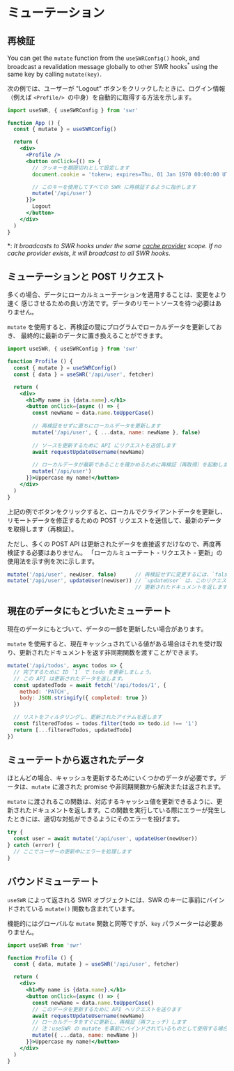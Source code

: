 # ミューテーション

## 再検証

You can get the `mutate` function from the `useSWRConfig()` hook, and broadcast a revalidation message
globally to other SWR hooks<sup>*</sup> using the same key by calling `mutate(key)`.

次の例では、ユーザーが "Logout" ボタンをクリックしたときに、ログイン情報
（例えば `<Profile/> `の中身）を自動的に取得する方法を示します。

```jsx
import useSWR, { useSWRConfig } from 'swr'

function App () {
  const { mutate } = useSWRConfig()

  return (
    <div>
      <Profile />
      <button onClick={() => {
        // クッキーを期限切れとして設定します
        document.cookie = 'token=; expires=Thu, 01 Jan 1970 00:00:00 UTC; path=/;'

        // このキーを使用してすべての SWR に再検証するように指示します
        mutate('/api/user')
      }}>
        Logout
      </button>
    </div>
  )
}
```

*: _It broadcasts to SWR hooks under the same [cache provider](/docs/cache) scope. If no cache provider exists, it will broadcast to all SWR hooks._

## ミューテーションと POST リクエスト

多くの場合、データにローカルミューテーションを適用することは、変更をより速く
感じさせるための良い方法です。データのリモートソースを待つ必要はありません。

`mutate` を使用すると、再検証の間にプログラムでローカルデータを更新しておき、
最終的に最新のデータに置き換えることができます。

```jsx
import useSWR, { useSWRConfig } from 'swr'

function Profile () {
  const { mutate } = useSWRConfig()
  const { data } = useSWR('/api/user', fetcher)

  return (
    <div>
      <h1>My name is {data.name}.</h1>
      <button onClick={async () => {
        const newName = data.name.toUpperCase()
        
        // 再検証をせずに直ちにローカルデータを更新します
        mutate('/api/user', { ...data, name: newName }, false)
        
        // ソースを更新するために API にリクエストを送信します
        await requestUpdateUsername(newName)
        
        // ローカルデータが最新であることを確かめるために再検証（再取得）を起動します
        mutate('/api/user')
      }}>Uppercase my name!</button>
    </div>
  )
}
```

上記の例でボタンをクリックすると、ローカルでクライアントデータを更新し、
リモートデータを修正するための POST リクエストを送信して、最新のデータを取得します（再検証）。

ただし、多くの POST API は更新されたデータを直接返すだけなので、再度再検証する必要はありません。
「ローカルミューテート - リクエスト - 更新」の使用法を示す例を次に示します。

```jsx
mutate('/api/user', newUser, false)      // 再検証せずに変更するには、`false` を使用します
mutate('/api/user', updateUser(newUser)) // `updateUser` は、このリクエストの Promise であり、
                                         // 更新されたドキュメントを返します
```

## 現在のデータにもとづいたミューテート

現在のデータにもとづいて、データの一部を更新したい場合があります。

`mutate` を使用すると、現在キャッシュされている値がある場合はそれを受け取り、更新されたドキュメントを返す非同期関数を渡すことができます。

```jsx
mutate('/api/todos', async todos => {
  // 完了するために ID `1` で todo を更新しましょう。
  // この API は更新されたデータを返します。
  const updatedTodo = await fetch('/api/todos/1', {
    method: 'PATCH',
    body: JSON.stringify({ completed: true })
  })

  // リストをフィルタリングし、更新されたアイテムを返します
  const filteredTodos = todos.filter(todo => todo.id !== '1')
  return [...filteredTodos, updatedTodo]
})
```

## ミューテートから返されたデータ

ほとんどの場合、キャッシュを更新するためにいくつかのデータが必要です。データは、`mutate` に渡された promise や非同期関数から解決または返されます。

`mutate` に渡されるこの関数は、対応するキャッシュ値を更新できるように、更新されたドキュメントを返します。この関数を実行している際にエラーが発生したときには、適切な対処ができるようにそのエラーを投げます。

```jsx
try {
  const user = await mutate('/api/user', updateUser(newUser))
} catch (error) {
  // ここでユーザーの更新中にエラーを処理します
}
```

## バウンドミューテート

`useSWR` によって返される SWR オブジェクトには、SWR のキーに事前にバインドされている `mutate()` 関数も含まれています。

機能的にはグローバルな `mutate` 関数と同等ですが、`key` パラメーターは必要ありません。

```jsx
import useSWR from 'swr'

function Profile () {
  const { data, mutate } = useSWR('/api/user', fetcher)

  return (
    <div>
      <h1>My name is {data.name}.</h1>
      <button onClick={async () => {
        const newName = data.name.toUpperCase()
        // このデータを更新するために API へリクエストを送ります
        await requestUpdateUsername(newName)
        // ローカルデータをすぐに更新し、再検証（再フェッチ）します
        // 注：useSWR の mutate を事前にバインドされているものとして使用する場合にはキーは必要ありません
        mutate({ ...data, name: newName })
      }}>Uppercase my name!</button>
    </div>
  )
}
```
